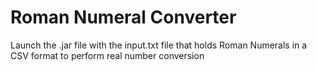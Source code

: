 # Roman Numeral Converter
Launch the .jar file with the input.txt file that holds Roman Numerals in a CSV format to perform real number conversion
